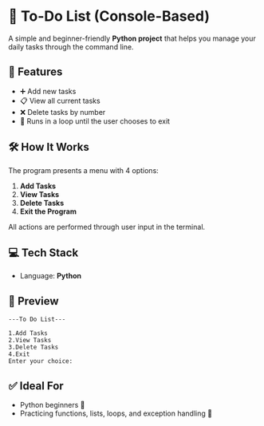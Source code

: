 # 📝 To-Do List (Console-Based)

A simple and beginner-friendly **Python project** that helps you manage your daily tasks through the command line.

## 🚀 Features

- ➕ Add new tasks  
- 📋 View all current tasks  
- ❌ Delete tasks by number  
- 🔁 Runs in a loop until the user chooses to exit

## 🛠️ How It Works

The program presents a menu with 4 options:
1. **Add Tasks**  
2. **View Tasks**  
3. **Delete Tasks**  
4. **Exit the Program**

All actions are performed through user input in the terminal.

## 💻 Tech Stack

- Language: **Python**

## 📸 Preview

```
---To Do List---

1.Add Tasks
2.View Tasks
3.Delete Tasks
4.Exit
Enter your choice:
```

## ✅ Ideal For

- Python beginners 👶  
- Practicing functions, lists, loops, and exception handling 🧠
